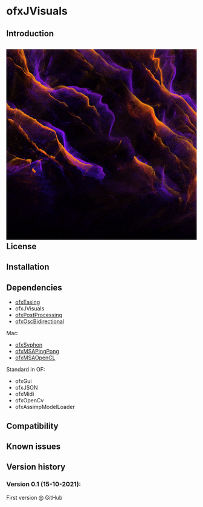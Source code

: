 ofxJVisuals  
=====================================

Introduction
------------
![ofxJVisuals](images/preview.png)
License
-------

Installation
------------

Dependencies
------------
- [ofxEasing](https://github.com/arturoc/ofxEasing)
- ofxJVisuals
- [ofxPostProcessing](https://github.com/neilmendoza/ofxPostProcessing)
- [ofxOscBidirectional](https://github.com/elgiano/ofxOscBidirectional.git)

Mac:  
- [ofxSyphon](https://github.com/astellato/ofxSyphon)
- [ofxMSAPingPong](https://github.com/memo/ofxMSAPingPong)
- [ofxMSAOpenCL](https://github.com/memo/ofxMSAOpenCL)

Standard in OF:  
- ofxGui
- ofxJSON
- ofxMidi
- ofxOpenCv
- ofxAssimpModelLoader

Compatibility
------------

Known issues
------------


Version history
------------

### Version 0.1 (15-10-2021):
First version @ GitHub
